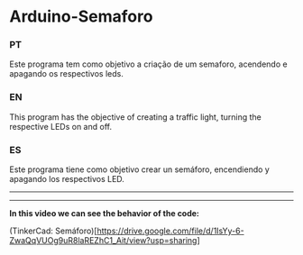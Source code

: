 # Arduino-Semaforo
### PT
Este programa tem como objetivo a criação de um semaforo, acendendo e apagando os respectivos leds.

### EN
This program has the objective of creating a traffic light, turning the respective LEDs on and off.

### ES
Este programa tiene como objetivo crear un semáforo, encendiendo y apagando los respectivos LED.

---
---
**In this video we can see the behavior of the code:**

   (TinkerCad: Semáforo)[https://drive.google.com/file/d/1IsYy-6-ZwaQqVUOg9uR8laREZhC1_Ait/view?usp=sharing]
